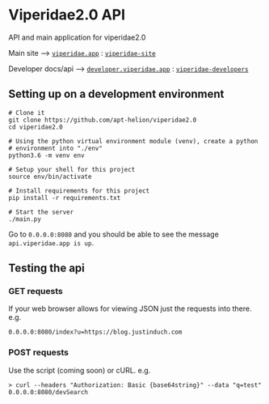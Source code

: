 # Viperidae2.0 API
API and main application for viperidae2.0

Main site --> [`viperidae.app`](https://viperidae.app) : [`viperidae-site`](https://github.com/apt-helion/viperidae-site)

Developer docs/api --> [`developer.viperidae.app`](https://developer.viperidae.app) : [`viperidae-developers`](https://github.com/apt-helion/viperidae-developers)

## Setting up on a development environment 
```
# Clone it
git clone https://github.com/apt-helion/viperidae2.0
cd viperidae2.0

# Using the python virtual environment module (venv), create a python
# environment into "./env"
python3.6 -m venv env

# Setup your shell for this project
source env/bin/activate

# Install requirements for this project
pip install -r requirements.txt

# Start the server
./main.py
```

Go to `0.0.0.0:8080` and you should be able to see the message `api.viperidae.app is up`.

## Testing the api
### GET requests
If your web browser allows for viewing JSON just the requests into there. e.g.
```
0.0.0.0:8080/index?u=https://blog.justinduch.com
```

### POST requests
Use the script (coming soon) or cURL. e.g.
```
> curl --headers "Authorization: Basic {base64string}" --data "q=test" 0.0.0.0:8080/devSearch
```

